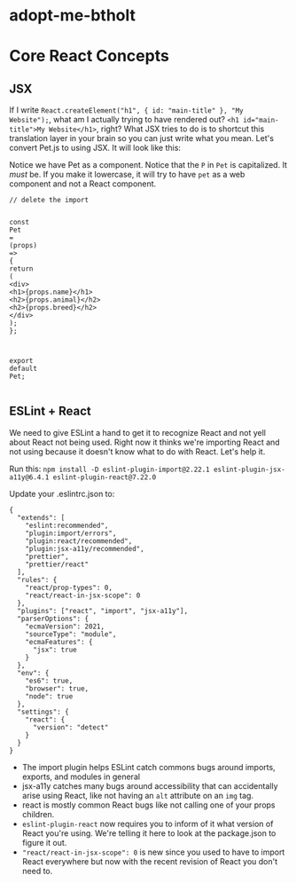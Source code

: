# adopt-me-btholt

<h1>Core React Concepts</h1>

<h2>JSX</h2>
<p>If I write <code class="language-text">React.createElement("h1", { id: "main-title" }, "My Website");</code>, what am I actually trying to have rendered out? <code class="language-text">&lt;h1 id="main-title"&gt;My Website&lt;/h1&gt;</code>, right? What JSX tries to do is to shortcut this translation layer in your brain so you can just write what you mean. Let's convert Pet.js to using JSX. It will look like this:</p>
<p>Notice we have Pet as a component. Notice that the <code class="language-text">P</code> in <code class="language-text">Pet</code> is capitalized. It <em>must</em> be. If you make it lowercase, it will try to have <code class="language-text">pet</code> as a web component and not a React component.</p>
<div class="gatsby-highlight" data-language="javascript"><pre class="language-javascript"><code class="language-javascript"><span class="token comment">// delete the import</span>

<span class="token keyword">const</span> <span class="token function-variable function">Pet</span> <span class="token operator">=</span> <span class="token punctuation">(</span><span class="token parameter">props</span><span class="token punctuation">)</span> <span class="token operator">=&gt;</span> <span class="token punctuation">{</span>
  <span class="token keyword">return</span> <span class="token punctuation">(</span>
    <span class="token operator">&lt;</span>div<span class="token operator">&gt;</span>
      <span class="token operator">&lt;</span>h1<span class="token operator">&gt;</span><span class="token punctuation">{</span>props<span class="token punctuation">.</span>name<span class="token punctuation">}</span><span class="token operator">&lt;</span><span class="token operator">/</span>h1<span class="token operator">&gt;</span>
      <span class="token operator">&lt;</span>h2<span class="token operator">&gt;</span><span class="token punctuation">{</span>props<span class="token punctuation">.</span>animal<span class="token punctuation">}</span><span class="token operator">&lt;</span><span class="token operator">/</span>h2<span class="token operator">&gt;</span>
      <span class="token operator">&lt;</span>h2<span class="token operator">&gt;</span><span class="token punctuation">{</span>props<span class="token punctuation">.</span>breed<span class="token punctuation">}</span><span class="token operator">&lt;</span><span class="token operator">/</span>h2<span class="token operator">&gt;</span>
    <span class="token operator">&lt;</span><span class="token operator">/</span>div<span class="token operator">&gt;</span>
  <span class="token punctuation">)</span><span class="token punctuation">;</span>
<span class="token punctuation">}</span><span class="token punctuation">;</span>

<span class="token keyword">export</span> <span class="token keyword">default</span> Pet<span class="token punctuation">;</span></code></pre></div>

<h2>ESLint + React</h2>
<p>We need to give ESLint a hand to get it to recognize React and not yell about React not being used. Right now it thinks we're importing React and not using because it doesn't know what to do with React. Let's help it.</p>
<p>Run this: <code class="language-text">npm install -D eslint-plugin-import@2.22.1 eslint-plugin-jsx-a11y@6.4.1 eslint-plugin-react@7.22.0</code></p>
<p>Update your .eslintrc.json to:</p>
<div class="gatsby-highlight" data-language="javascript"><pre class="language-javascript"><code class="language-javascript"><span class="token punctuation">{</span>
  <span class="token string-property property">"extends"</span><span class="token operator">:</span> <span class="token punctuation">[</span>
    <span class="token string">"eslint:recommended"</span><span class="token punctuation">,</span>
    <span class="token string">"plugin:import/errors"</span><span class="token punctuation">,</span>
    <span class="token string">"plugin:react/recommended"</span><span class="token punctuation">,</span>
    <span class="token string">"plugin:jsx-a11y/recommended"</span><span class="token punctuation">,</span>
    <span class="token string">"prettier"</span><span class="token punctuation">,</span>
    <span class="token string">"prettier/react"</span>
  <span class="token punctuation">]</span><span class="token punctuation">,</span>
  <span class="token string-property property">"rules"</span><span class="token operator">:</span> <span class="token punctuation">{</span>
    <span class="token string-property property">"react/prop-types"</span><span class="token operator">:</span> <span class="token number">0</span><span class="token punctuation">,</span>
    <span class="token string-property property">"react/react-in-jsx-scope"</span><span class="token operator">:</span> <span class="token number">0</span>
  <span class="token punctuation">}</span><span class="token punctuation">,</span>
  <span class="token string-property property">"plugins"</span><span class="token operator">:</span> <span class="token punctuation">[</span><span class="token string">"react"</span><span class="token punctuation">,</span> <span class="token string">"import"</span><span class="token punctuation">,</span> <span class="token string">"jsx-a11y"</span><span class="token punctuation">]</span><span class="token punctuation">,</span>
  <span class="token string-property property">"parserOptions"</span><span class="token operator">:</span> <span class="token punctuation">{</span>
    <span class="token string-property property">"ecmaVersion"</span><span class="token operator">:</span> <span class="token number">2021</span><span class="token punctuation">,</span>
    <span class="token string-property property">"sourceType"</span><span class="token operator">:</span> <span class="token string">"module"</span><span class="token punctuation">,</span>
    <span class="token string-property property">"ecmaFeatures"</span><span class="token operator">:</span> <span class="token punctuation">{</span>
      <span class="token string-property property">"jsx"</span><span class="token operator">:</span> <span class="token boolean">true</span>
    <span class="token punctuation">}</span>
  <span class="token punctuation">}</span><span class="token punctuation">,</span>
  <span class="token string-property property">"env"</span><span class="token operator">:</span> <span class="token punctuation">{</span>
    <span class="token string-property property">"es6"</span><span class="token operator">:</span> <span class="token boolean">true</span><span class="token punctuation">,</span>
    <span class="token string-property property">"browser"</span><span class="token operator">:</span> <span class="token boolean">true</span><span class="token punctuation">,</span>
    <span class="token string-property property">"node"</span><span class="token operator">:</span> <span class="token boolean">true</span>
  <span class="token punctuation">}</span><span class="token punctuation">,</span>
  <span class="token string-property property">"settings"</span><span class="token operator">:</span> <span class="token punctuation">{</span>
    <span class="token string-property property">"react"</span><span class="token operator">:</span> <span class="token punctuation">{</span>
      <span class="token string-property property">"version"</span><span class="token operator">:</span> <span class="token string">"detect"</span>
    <span class="token punctuation">}</span>
  <span class="token punctuation">}</span>
<span class="token punctuation">}</span></code></pre></div>
<ul>
<li>The import plugin helps ESLint catch commons bugs around imports, exports, and modules in general</li>
<li>jsx-a11y catches many bugs around accessibility that can accidentally arise using React, like not having an <code class="language-text">alt</code> attribute on an <code class="language-text">img</code> tag.</li>
<li>react is mostly common React bugs like not calling one of your props children.</li>
<li><code class="language-text">eslint-plugin-react</code> now requires you to inform of it what version of React you're using. We're telling it here to look at the package.json to figure it out.</li>
<li><code class="language-text">"react/react-in-jsx-scope": 0</code> is new since you used to have to import React everywhere but now with the recent revision of React you don't need to.</li>
</ul>

